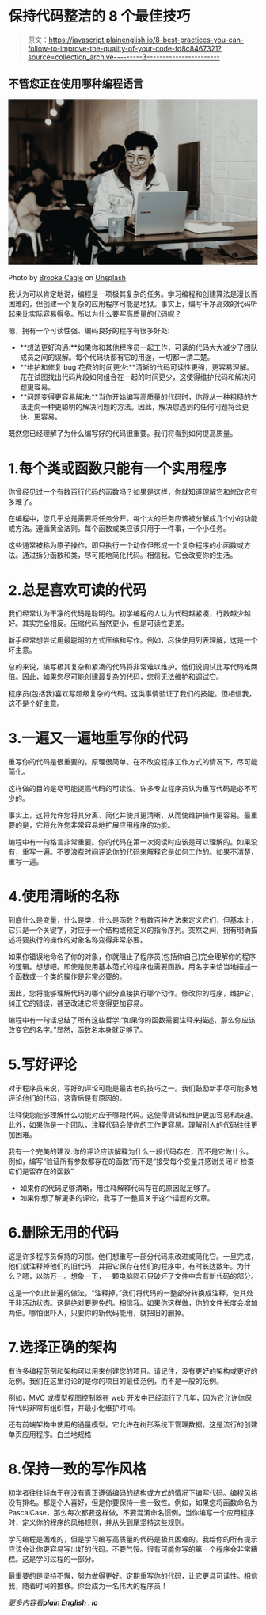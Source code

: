 # 保持代码整洁的 8 个最佳技巧

> 原文：<https://javascript.plainenglish.io/8-best-practices-you-can-follow-to-improve-the-quality-of-your-code-fd8c8467321?source=collection_archive---------3----------------------->

## 不管您正在使用哪种编程语言

![](img/47e1e423ab2cdc602f38b62238907022.png)

Photo by [Brooke Cagle](https://unsplash.com/@brookecagle?utm_source=medium&utm_medium=referral) on [Unsplash](https://unsplash.com?utm_source=medium&utm_medium=referral)

我认为可以肯定地说，编程是一项极其复杂的任务。学习编程和创建算法是漫长而困难的，但创建一个复杂的应用程序可能是地狱。事实上，编写干净高效的代码听起来比实际容易得多。所以为什么要写高质量的代码呢？

嗯，拥有一个可读性强、编码良好的程序有很多好处:

*   **想法更好沟通:**如果你和其他程序员一起工作，可读的代码大大减少了团队成员之间的误解。每个代码块都有它的用途，一切都一清二楚。
*   **维护和修复 bug 花费的时间更少:**清晰的代码可读性更强，更容易理解。花在试图找出代码片段如何组合在一起的时间更少，这使得维护代码和解决问题更容易。
*   **问题变得更容易解决:**当你开始编写高质量的代码时，你将从一种粗糙的方法走向一种更聪明的解决问题的方法。因此，解决您遇到的任何问题将会更快、更容易。

既然您已经理解了为什么编写好的代码很重要。我们将看到如何提高质量。

# 1.每个类或函数只能有一个实用程序

你曾经见过一个有数百行代码的函数吗？如果是这样，你就知道理解它和修改它有多难了。

在编程中，您几乎总是需要将任务分开。每个大的任务应该被分解成几个小的功能或方法。遵循黄金法则。每个函数或类应该只用于一件事，一个小任务。

这些通常被称为原子操作，即只执行一个动作但形成一个复杂程序的小函数或方法。通过拆分函数和类，尽可能地简化代码。相信我。它会改变你的生活。

# 2.总是喜欢可读的代码

我们经常认为干净的代码是聪明的。初学编程的人认为代码越紧凑，行数越少越好。其实完全相反。压缩代码当然更小，但是可读性更差。

新手经常想尝试用最聪明的方式压缩和写作。例如，尽快使用列表理解，这是一个坏主意。

总的来说，编写极其复杂和紧凑的代码将非常难以维护。他们说调试比写代码难两倍。因此，如果您尽可能创建最复杂的代码，您将无法维护和调试它。

程序员(包括我)喜欢写超级复杂的代码。这类事情验证了我们的技能。但相信我，这不是个好主意。

# 3.一遍又一遍地重写你的代码

重写你的代码是很重要的。原理很简单。在不改变程序工作方式的情况下，尽可能简化。

这样做的目的是尽可能提高代码的可读性。许多专业程序员认为重写代码是必不可少的。

事实上，这将允许您将其分离、简化并使其更清晰，从而使维护操作更容易。最重要的是，它将允许您非常容易地扩展应用程序的功能。

编程中有一句格言非常重要。你的代码在第一次阅读时应该是可以理解的。如果没有，重写一遍。不要浪费时间评论你的代码来解释它是如何工作的。如果不清楚，重写一遍。

# 4.使用清晰的名称

到底什么是变量，什么是类，什么是函数？有数百种方法来定义它们，但基本上，它只是一个关键字，对应于一个结构或预定义的指令序列。突然之间，拥有明确描述将要执行的操作的对象名称变得非常必要。

如果你错误地命名了你的对象，你就阻止了程序员(包括你自己)完全理解你的程序的逻辑。想想吧。即使是使用基本范式的程序也需要函数。用名字来恰当地描述一个函数或一个类的操作是非常必要的。

因此，您将能够理解代码的哪个部分直接执行哪个动作。修改你的程序，维护它，纠正它的错误，甚至改进它将变得更加容易。

编程中有一句话总结了所有这些哲学:“如果你的函数需要注释来描述，那么你应该改变它的名字。”显然，函数名本身就足够了。

# 5.写好评论

对于程序员来说，写好的评论可能是最古老的技巧之一。我们鼓励新手尽可能多地评论他们的代码，这背后是有原因的。

注释使您能够理解什么功能对应于哪段代码。这使得调试和维护更加容易和快速。此外，如果你是一个团队，注释代码会使你的工作更容易。理解别人的代码往往更加困难。

我有一个完美的建议:你的评论应该解释为什么一段代码存在，而不是它做什么。例如，编写“验证所有参数都存在的函数”而不是“接受每个变量并感谢关闭 if 检查它们是否存在的函数”

*   如果你的代码足够清晰，用注释解释代码存在的原因就足够了。
*   如果你想了解更多的评论，我写了一整篇关于这个话题的文章。

# 6.删除无用的代码

这是许多程序员保持的习惯。他们想重写一部分代码来改进或简化它。一旦完成，他们就注释掉他们的旧代码，并把它保存在他们的程序中，有时长达数年。为什么？嗯，以防万一。想象一下，一颗电脑陨石只破坏了文件中含有新代码的部分。

这是一个如此普遍的做法，“注释掉。”我们将代码的一整部分转换成注释，使其处于非活动状态。这是绝对要避免的。相信我。如果你这样做，你的文件长度会增加两倍。哪怕很吓人，只要你的新代码能用，就把旧的删掉。

# 7.选择正确的架构

有许多编程范例和架构可以用来创建您的项目。请记住，没有更好的架构或更好的范例。我们在这里讨论的是你的项目的最佳范例，而不是一般的范例。

例如，MVC 或模型视图控制器在 web 开发中已经流行了几年，因为它允许你保持代码非常有组织性，并最小化维护时间。

还有前端架构中使用的通量模型。它允许在树形系统下管理数据。这是流行的创建单页应用程序。白兰地规格

# 8.保持一致的写作风格

初学者往往倾向于在没有真正遵循编码的结构或方式的情况下编写代码。编程风格没有排名。都是个人喜好，但是你要保持一些一致性。例如，如果您将函数命名为 PascalCase，那么每次都要这样做。不要混淆命名惯例。当你编写一个应用程序时，定义你的程序的风格规则，并从头到尾坚持这些规则。

学习编程是困难的，但是学习编写高质量的代码是极其困难的。我给你的所有提示应该会让你更容易写出好的代码。不要气馁。很有可能你写的第一个程序会非常糟糕。这是学习过程的一部分。

最重要的是坚持不懈，努力做得更好。定期重写你的代码，让它更具可读性。相信我，随着时间的推移。你会成为一名伟大的程序员！

*更多内容看*[***plain English . io***](https://plainenglish.io/)